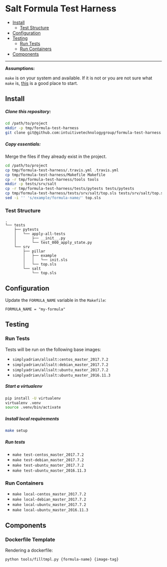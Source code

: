 # Salt Formula Test Harness

* [Install](#install)
  - [Test Structure](#test-structure)
* [Configuration](#configuration)
* [Testing](#testing)
  - [Run Tests](#run-tests)
  - [Run Containers](#run-containers)
* [Components](#components)

---

**Assumptions:**

`make` is on your system and available. If it is not or you are not sure what
`make` is, [this](https://www.gnu.org/software/make/) is a good place to start.


## <a name='install'></a> Install

##### Clone this repository:

```bash
cd /path/to/project
mkdir -p tmp/formula-test-harness
git clone git@github.com:intuitivetechnologygroup/formula-test-harness.git tmp/formula-test-harness
```

##### Copy essentials:

Merge the files if they already exist in the project.

```bash
cd /path/to/project
cp tmp/formula-test-harness/.travis.yml .travis.yml
cp tmp/formula-test-harness/Makefile Makefile
cp -r tmp/formula-test-harness/tools tools
mkdir -p tests/srv/salt
cp -r tmp/formula-test-harness/tests/pytests tests/pytests
cp tmp/formula-test-harness/tests/srv/salt/top.sls tests/srv/salt/top.sls
sed -i '' 's/example/formula-name/' top.sls
```

### <a name='test-structure'></a> Test Structure

````
.
└── tests
    ├── pytests
    │   └── apply-all-tests
    │       ├── __init__.py
    │       └── test_000_apply_state.py
    └── srv
        ├── pillar
        │   ├── example
        │   │   └── init.sls
        │   └── top.sls
        └── salt
            └── top.sls
````


## <a name='configuration'></a> Configuration

Update the `FORMULA_NAME` variable in the `Makefile`:

````
FORMULA_NAME = "my-formula"
````


## <a name='testing'></a> Testing

### <a name='run-tests'></a> Run Tests

Tests will be run on the following base images:

* `simplyadrian/allsalt:centos_master_2017.7.2`
* `simplyadrian/allsalt:debian_master_2017.7.2`
* `simplyadrian/allsalt:ubuntu_master_2017.7.2`
* `simplyadrian/allsalt:ubuntu_master_2016.11.3`

##### Start a virtualenv

```bash
pip install -U virtualenv
virtualenv .venv
source .venv/bin/activate
```

##### Install local requirements

```bash
make setup
```

##### Run tests

* `make test-centos_master_2017.7.2`
* `make test-debian_master_2017.7.2`
* `make test-ubuntu_master_2017.7.2`
* `make test-ubuntu_master_2016.11.3`

### <a name='run-containers'></a> Run Containers

* `make local-centos_master_2017.7.2`
* `make local-debian_master_2017.7.2`
* `make local-ubuntu_master_2017.7.2`
* `make local-ubuntu_master_2016.11.3`


## <a name='components'></a> Components

### Dockerfile Template

Rendering a dockerfile:

```bash
python tools/filltmpl.py {formula-name} {image-tag}
```
